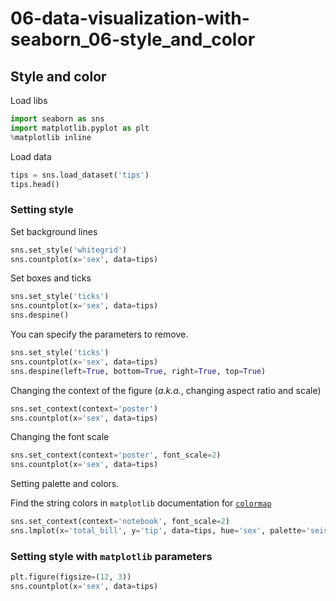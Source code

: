 # 06-data-visualization-with-seaborn_06-style_and_color

## Style and color

Load libs

```python
import seaborn as sns
import matplotlib.pyplot as plt
%matplotlib inline
```

Load data

```python
tips = sns.load_dataset('tips')
tips.head()
```

### Setting style

Set background lines

```python
sns.set_style('whitegrid')
sns.countplot(x='sex', data=tips)
```

Set boxes and ticks

```python
sns.set_style('ticks')
sns.countplot(x='sex', data=tips)
sns.despine()
```

You can specify the parameters to remove.

```python
sns.set_style('ticks')
sns.countplot(x='sex', data=tips)
sns.despine(left=True, bottom=True, right=True, top=True)
```

Changing the context of the figure (*a.k.a.*, changing aspect ratio and scale)

```python
sns.set_context(context='poster')
sns.countplot(x='sex', data=tips)
```

Changing the font scale

```python
sns.set_context(context='poster', font_scale=2)
sns.countplot(x='sex', data=tips)
```

Setting palette and colors.

Find the string colors in `matplotlib` documentation for [`colormap`](https://matplotlib.org/3.1.0/tutorials/colors/colormaps.html)

```python
sns.set_context(context='notebook', font_scale=2)
sns.lmplot(x='total_bill', y='tip', data=tips, hue='sex', palette='seismic', scatter_kws={'alpha': 0.5})
```

### Setting style with `matplotlib` parameters

```python
plt.figure(figsize=(12, 3))
sns.countplot(x='sex', data=tips)
```
